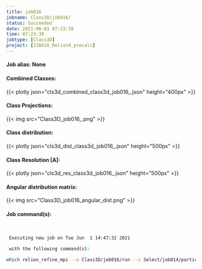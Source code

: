 ```yaml
---
title: job016
jobname: Class3D/job016/
status: Succeeded
date: 2021-06-01 07:23:39
time: 07:23:39
jobtype: [Class3D]
project: [230416_Relion4_precalc]
---
```


#### Job alias: None

#### Combined Classes:
{{< plotly json="cls3d_combined_class3d_job016_.json" height="400px" >}}
#### Class Projections:
{{< img src="Class3D_job016_.png" >}}
#### Class distribution:
{{< plotly json="cls3d_dist_class3d_job016_.json" height="500px" >}}
#### Class Resolution [A]:
{{< plotly json="cls3d_res_class3d_job016_.json" height="500px" >}}
#### Angular distribution matrix:
{{< img src="Class3D_job016_angular_dist.png" >}}

#### Job command(s):

```bash

 
 Executing new job on Tue Jun  1 14:47:32 2021
 
 with the following command(s): 

which relion_refine_mpi --o Class3D/job016/run --i Select/job014/particles.star --ref InitialModel/job015/initial_model.mrc --ini_high 50 --dont_combine_weights_via_disc --preread_images  --pool 30 --pad 2  --skip_gridding  --ctf --iter 25 --tau2_fudge 4 --particle_diameter 200 --K 4 --flatten_solvent --zero_mask --oversampling 1 --healpix_order 2 --offset_range 5 --offset_step 2 --sym C1 --norm --scale  --j 6 --gpu "4:5:6:7"  --pipeline_control Class3D/job016/
 
 


